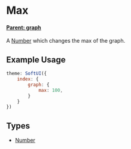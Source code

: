 # Max
#### **[Parent: graph](/docs/index/graph/)**

A [Number](https://developer.mozilla.org/en-US/docs/Web/JavaScript/Reference/Global_Objects/Number) which changes the max of the graph.

## Example Usage
```js
theme: SoftUI({
    index: {
        graph: {
            max: 100,
        }
    }
})
```

## Types
- [Number](https://developer.mozilla.org/en-US/docs/Web/JavaScript/Reference/Global_Objects/Number)